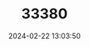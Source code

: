 ---
title: "33380"
category: "Dryobalanops fusca"
draft: false
date: 2024-02-22 13:03:50
languages:
  Malay: ["Empedu", "Kapur Empedu"]
---